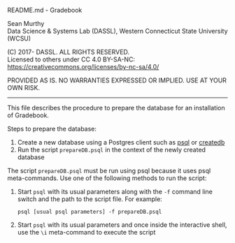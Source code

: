 README.md - Gradebook

Sean Murthy   
Data Science & Systems Lab (DASSL), Western Connecticut State University (WCSU)

(C) 2017- DASSL. ALL RIGHTS RESERVED.   
Licensed to others under CC 4.0 BY-SA-NC:   
https://creativecommons.org/licenses/by-nc-sa/4.0/

PROVIDED AS IS. NO WARRANTIES EXPRESSED OR IMPLIED. USE AT YOUR OWN RISK.

---

This file describes the procedure to prepare the database for an installation
of Gradebook.

Steps to prepare the database:
1. Create a new database using a Postgres client such as [psql](https://www.postgresql.org/docs/9.6/static/app-psql.html)
or [createdb](https://www.postgresql.org/docs/9.6/static/app-createdb.html)
2. Run the script `prepareDB.psql` in the context of the newly created database

The script `prepareDB.psql` must be run using psql because it uses psql
meta-commands. Use one of the following methods to run the script:
1. Start `psql` with its usual parameters along with the `-f` command line switch
and the path to the script file. For example:   

      `psql [usual psql parameters] -f prepareDB.psql`

2. Start `psql` with its usual parameters and once inside the interactive shell,
use the `\i` meta-command to execute the script

